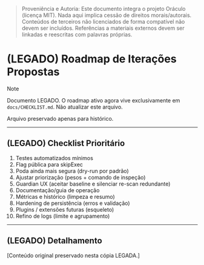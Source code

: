 > Proveniência e Autoria: Este documento integra o projeto Oráculo (licença MIT).
> Nada aqui implica cessão de direitos morais/autorais.
> Conteúdos de terceiros não licenciados de forma compatível não devem ser incluídos.
> Referências a materiais externos devem ser linkadas e reescritas com palavras próprias.

# (LEGADO) Roadmap de Iterações Propostas

> [!NOTE]
> Documento LEGADO. O roadmap ativo agora vive exclusivamente em `docs/CHECKLIST.md`. Não atualizar este arquivo.

Arquivo preservado apenas para histórico.

---

## (LEGADO) Checklist Prioritário

1. Testes automatizados mínimos
2. Flag pública para skipExec
3. Poda ainda mais segura (dry-run por padrão)
4. Ajustar priorização (pesos + comando de inspeção)
5. Guardian UX (aceitar baseline e silenciar re-scan redundante)
6. Documentação/guia de operação
7. Métricas e histórico (limpeza e resumo)
8. Hardening de persistência (erros e validação)
9. Plugins / extensões futuras (esqueleto)
10. Refino de logs (limite e agrupamento)

---

## (LEGADO) Detalhamento

[Conteúdo original preservado nesta cópia LEGADA.]
